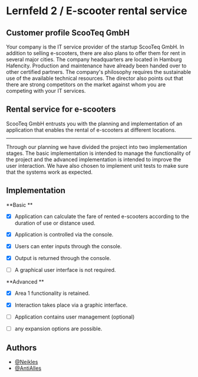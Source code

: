 # Lernfeld 2 / E-scooter rental service
## Customer profile ScooTeq GmbH

Your company is the IT service provider of the startup ScooTeq GmbH. In addition to selling e-scooters, there are also plans to offer them for rent in several major cities. The company headquarters are located in Hamburg Hafencity. Production and maintenance have already been handed over to other certified partners. The company's philosophy requires the sustainable use of the available technical resources. The director also points out that there are strong competitors on the market against whom you are competing with your IT services.

## Rental service for e-scooters

ScooTeq GmbH entrusts you with the planning and implementation of an application that enables the rental of e-scooters at different locations.
* * *
Through our planning we have divided the project into two implementation stages. The basic implementation is intended to manage the functionality of the project and the advanced implementation is intended to improve the user interaction. We have also chosen to implement unit tests to make sure that the systems work as expected.

## Implementation

**Basic **

- [x] Application can calculate the fare of rented e-scooters according to the duration of use or distance used.
- [x] Application is controlled via the console.
- [x] Users can enter inputs through the console.
- [x] Output is returned through the console.
- [ ] A graphical user interface is not required.


**Advanced **

- [x] Area 1 functionality is retained.
- [x] Interaction takes place via a graphic interface.
- [ ] Application contains user management (optional)
- [ ] any expansion options are possible.


## Authors

- [@Neikles](https://github.com/Neikles)
- [@AntiAlles](https://github.com/AntiAlles)
